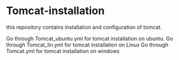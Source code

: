 # Tomcat-installation
this repository contains installation and configuration of tomcat.

Go through Tomcat_ubuntu.yml for tomcat installation on ubuntu.
Go through Tomcat_lin.yml for tomcat installation on Linux
Go through Tomcat.yml for tomcat installation on windows




